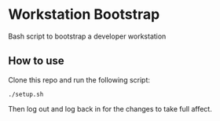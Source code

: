 # Workstation Bootstrap

Bash script to bootstrap a developer workstation

## How to use

Clone this repo and run the following script:

```
./setup.sh
```

Then log out and log back in for the changes to take full affect.
